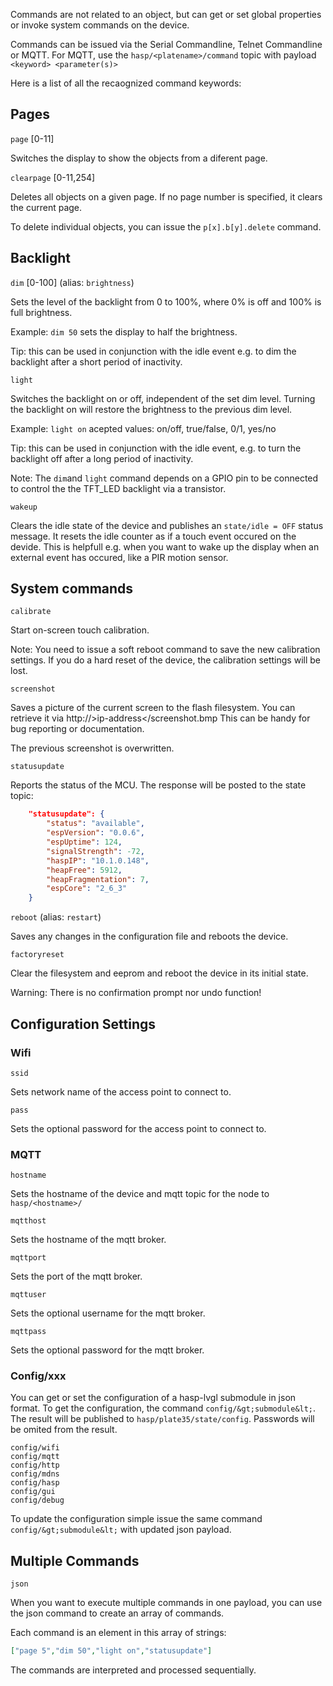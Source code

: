 Commands are not related to an object, but can get or set global properties or invoke system commands on the device.

Commands can be issued via the Serial Commandline, Telnet Commandline or MQTT.
For MQTT, use the `hasp/<platename>/command` topic with payload `<keyword> <parameter(s)>`

Here is a list of all the recaognized command keywords:

## Pages

`page` [0-11]

Switches the display to show the objects from a diferent page.

`clearpage` [0-11,254]

Deletes all objects on a given page. If no page number is specified, it clears the current page.

To delete individual objects, you can issue the `p[x].b[y].delete` command.

## Backlight

`dim` [0-100] (alias: `brightness`)

Sets the level of the backlight from 0 to 100%, where 0% is off and 100% is full brightness.

Example: `dim 50` sets the display to half the brightness.

Tip: this can be used in conjunction with the idle event e.g. to dim the backlight after a short period of inactivity.

`light`

Switches the backlight on or off, independent of the set dim level.
Turning the backlight on will restore the brightness to the previous dim level.

Example: `light on` acepted values: on/off, true/false, 0/1, yes/no

Tip: this can be used in conjunction with the idle event, e.g. to turn the backlight off after a long period of inactivity.

Note: The `dim`and `light` command depends on a GPIO pin to be connected to control the the TFT_LED backlight via a transistor.

`wakeup`

Clears the idle state of the device and publishes an `state/idle = OFF` status message. It resets the idle counter as if a touch event occured on the devide. This is helpfull e.g. when you want to wake up the display when an external event has occured, like a PIR motion sensor.

## System commands

`calibrate`

Start on-screen touch calibration.

Note: You need to issue a soft reboot command to save the new calibration settings. If you do a hard reset of the device, the calibration settings will be lost.

`screenshot`

Saves a picture of the current screen to the flash filesystem. You can retrieve it via http://&gt;ip-address&lt;/screenshot.bmp
This can be handy for bug reporting or documentation.

The previous screenshot is overwritten.

`statusupdate`

Reports the status of the MCU. The response will be posted to the state topic:
```json
    "statusupdate": {
        "status": "available",
        "espVersion": "0.0.6",
        "espUptime": 124,
        "signalStrength": -72,
        "haspIP": "10.1.0.148",
        "heapFree": 5912,
        "heapFragmentation": 7,
        "espCore": "2_6_3"
    }
```

`reboot` (alias: `restart`)

Saves any changes in the configuration file and reboots the device.

`factoryreset`

Clear the filesystem and eeprom and reboot the device in its initial state.

Warning: There is no confirmation prompt nor undo function!

## Configuration Settings

### Wifi

`ssid`

Sets network name of the access point to connect to.

`pass`

Sets the optional password for the access point to connect to.

### MQTT

`hostname`

Sets the hostname of the device and mqtt topic for the node to `hasp/<hostname>/`

`mqtthost`

Sets the hostname of the mqtt broker.

`mqttport`

Sets the port of the mqtt broker.

`mqttuser`

Sets the optional username for the mqtt broker.

`mqttpass`

Sets the optional password for the mqtt broker.

### Config/xxx

You can get or set the configuration of a hasp-lvgl submodule in json format.
To get the configuration, the command `config/&gt;submodule&lt;`. 
The result will be published to `hasp/plate35/state/config`. Passwords will be omited from the result.

```
config/wifi
config/mqtt
config/http
config/mdns
config/hasp
config/gui
config/debug
```

To update the configuration simple issue the same command `config/&gt;submodule&lt;` with updated json payload.

## Multiple Commands

`json`

When you want to execute multiple commands in one payload, you can use the json command to create an array of commands.

Each command is an element in this array of strings:

```json
["page 5","dim 50","light on","statusupdate"]
```

The commands are interpreted and processed sequentially.